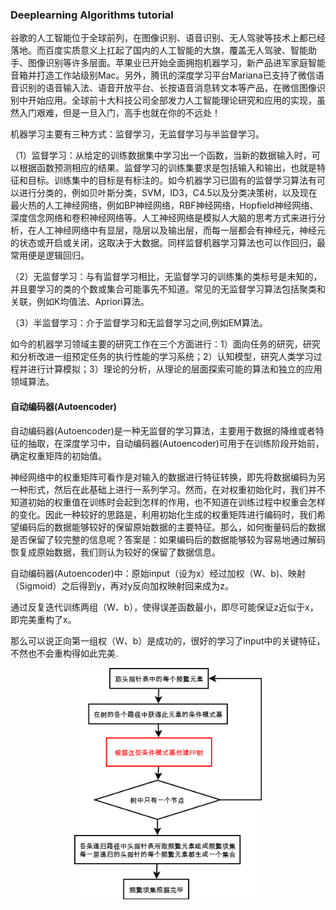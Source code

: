 ### Deeplearning Algorithms tutorial
谷歌的人工智能位于全球前列，在图像识别、语音识别、无人驾驶等技术上都已经落地。而百度实质意义上扛起了国内的人工智能的大旗，覆盖无人驾驶、智能助手、图像识别等许多层面。苹果业已开始全面拥抱机器学习，新产品进军家庭智能音箱并打造工作站级别Mac。另外，腾讯的深度学习平台Mariana已支持了微信语音识别的语音输入法、语音开放平台、长按语音消息转文本等产品，在微信图像识别中开始应用。全球前十大科技公司全部发力人工智能理论研究和应用的实现，虽然入门艰难，但是一旦入门，高手也就在你的不远处！

机器学习主要有三种方式：监督学习，无监督学习与半监督学习。

（1）监督学习：从给定的训练数据集中学习出一个函数，当新的数据输入时，可以根据函数预测相应的结果。监督学习的训练集要求是包括输入和输出，也就是特征和目标。训练集中的目标是有标注的。如今机器学习已固有的监督学习算法有可以进行分类的，例如贝叶斯分类，SVM，ID3，C4.5以及分类决策树，以及现在最火热的人工神经网络，例如BP神经网络，RBF神经网络，Hopfield神经网络、深度信念网络和卷积神经网络等。人工神经网络是模拟人大脑的思考方式来进行分析，在人工神经网络中有显层，隐层以及输出层，而每一层都会有神经元，神经元的状态或开启或关闭，这取决于大数据。同样监督机器学习算法也可以作回归，最常用便是逻辑回归。

（2）无监督学习：与有监督学习相比，无监督学习的训练集的类标号是未知的，并且要学习的类的个数或集合可能事先不知道。常见的无监督学习算法包括聚类和关联，例如K均值法、Apriori算法。

（3）半监督学习：介于监督学习和无监督学习之间,例如EM算法。

如今的机器学习领域主要的研究工作在三个方面进行：1）面向任务的研究，研究和分析改进一组预定任务的执行性能的学习系统；2）认知模型，研究人类学习过程并进行计算模拟；3）理论的分析，从理论的层面探索可能的算法和独立的应用领域算法。

#### 自动编码器(Autoencoder)
自动编码器(Autoencoder)是一种无监督的学习算法，主要用于数据的降维或者特征的抽取，在深度学习中，自动编码器(Autoencoder)可用于在训练阶段开始前，确定权重矩阵的初始值。

神经网络中的权重矩阵可看作是对输入的数据进行特征转换，即先将数据编码为另一种形式，然后在此基础上进行一系列学习。然而，在对权重初始化时，我们并不知道初始的权重值在训练时会起到怎样的作用，也不知道在训练过程中权重会怎样的变化。因此一种较好的思路是，利用初始化生成的权重矩阵进行编码时，我们希望编码后的数据能够较好的保留原始数据的主要特征。那么，如何衡量码后的数据是否保留了较完整的信息呢？答案是：如果编码后的数据能够较为容易地通过解码恢复成原始数据，我们则认为较好的保留了数据信息。

自动编码器(Autoencoder)中：原始input（设为x）经过加权（W、b)、映射（Sigmoid）之后得到y，再对y反向加权映射回来成为z。

通过反复迭代训练两组（W、b），使得误差函数最小，即尽可能保证z近似于x，即完美重构了x。

那么可以说正向第一组权（W、b）是成功的，很好的学习了input中的关键特征，不然也不会重构得如此完美.
<p align="center">
<img width="300" align="center" src="../../images/252.jpg" />
</p>
